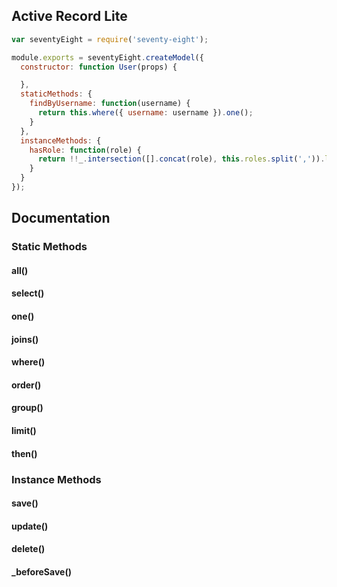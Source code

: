 ## Active Record Lite

```javascript
var seventyEight = require('seventy-eight');

module.exports = seventyEight.createModel({
  constructor: function User(props) {

  },
  staticMethods: {
    findByUsername: function(username) {
      return this.where({ username: username }).one();
    }
  },
  instanceMethods: {
    hasRole: function(role) {
      return !!_.intersection([].concat(role), this.roles.split(',')).length;
    }
  }
});
```

## Documentation

### Static Methods

#### all()

#### select()

#### one()

#### joins()

#### where()

#### order()

#### group()

#### limit()

#### then()

### Instance Methods

#### save()

#### update()

#### delete()

#### _beforeSave()